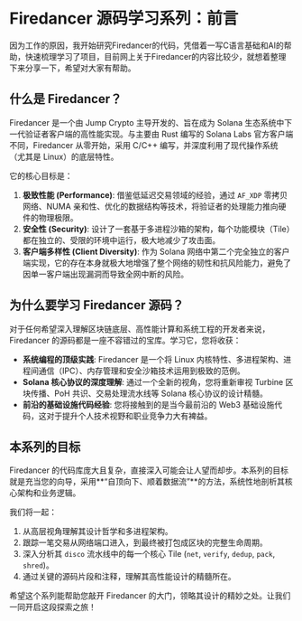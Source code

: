 # Firedancer 源码学习系列：前言

因为工作的原因，我开始研究Firedancer的代码，凭借着一写C语言基础和AI的帮助，快速梳理学习了项目，目前网上关于Firedancer的内容比较少，就想着整理下来分享一下，希望对大家有帮助。

## 什么是 Firedancer？

Firedancer 是一个由 Jump Crypto 主导开发的、旨在成为 Solana 生态系统中下一代验证者客户端的高性能实现。与主要由 Rust 编写的 Solana Labs 官方客户端不同，Firedancer 从零开始，采用 C/C++ 编写，并深度利用了现代操作系统（尤其是 Linux）的底层特性。

它的核心目标是：

1.  **极致性能 (Performance)**: 借鉴低延迟交易领域的经验，通过 `AF_XDP` 零拷贝网络、NUMA 亲和性、优化的数据结构等技术，将验证者的处理能力推向硬件的物理极限。
2.  **安全性 (Security)**: 设计了一套基于多进程沙箱的架构，每个功能模块（Tile）都在独立的、受限的环境中运行，极大地减少了攻击面。
3.  **客户端多样性 (Client Diversity)**: 作为 Solana 网络中第二个完全独立的客户端实现，它的存在本身就极大地增强了整个网络的韧性和抗风险能力，避免了因单一客户端出现漏洞而导致全网中断的风险。

## 为什么要学习 Firedancer 源码？

对于任何希望深入理解区块链底层、高性能计算和系统工程的开发者来说，Firedancer 的源码都是一座不容错过的宝库。学习它，您将收获：

*   **系统编程的顶级实践**: Firedancer 是一个将 Linux 内核特性、多进程架构、进程间通信（IPC）、内存管理和安全沙箱技术运用到极致的范例。
*   **Solana 核心协议的深度理解**: 通过一个全新的视角，您将重新审视 Turbine 区块传播、PoH 共识、交易处理流水线等 Solana 核心协议的设计精髓。
*   **前沿的基础设施代码经验**: 您将接触到的是当今最前沿的 Web3 基础设施代码，这对于提升个人技术视野和职业竞争力大有裨益。

## 本系列的目标

Firedancer 的代码库庞大且复杂，直接深入可能会让人望而却步。本系列的目标就是充当您的向导，采用**“自顶向下、顺着数据流”**的方法，系统性地剖析其核心架构和业务逻辑。

我们将一起：

1.  从高层视角理解其设计哲学和多进程架构。
2.  跟踪一笔交易从网络端口进入，到最终被打包成区块的完整生命周期。
3.  深入分析其 `disco` 流水线中的每一个核心 Tile (`net`, `verify`, `dedup`, `pack`, `shred`)。
4.  通过关键的源码片段和注释，理解其高性能设计的精髓所在。

希望这个系列能帮助您敲开 Firedancer 的大门，领略其设计的精妙之处。让我们一同开启这段探索之旅！
